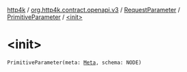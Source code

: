 [http4k](../../../index.md) / [org.http4k.contract.openapi.v3](../../index.md) / [RequestParameter](../index.md) / [PrimitiveParameter](index.md) / [&lt;init&gt;](./-init-.md)

# &lt;init&gt;

`PrimitiveParameter(meta: `[`Meta`](../../../org.http4k.lens/-meta/index.md)`, schema: NODE)`
